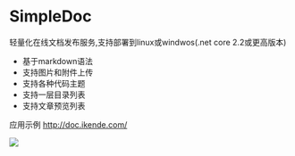 # SimpleDoc
轻量化在线文档发布服务,支持部署到linux或windwos(.net core 2.2或更高版本)
- 基于markdown语法
- 支持图片和附件上传
- 支持各种代码主题
- 支持一层目录列表
- 支持文章预览列表

应用示例 http://doc.ikende.com/

![](![image](https://user-images.githubusercontent.com/2564178/68264979-a9582d00-0085-11ea-9789-00a1e8748918.png)
)
